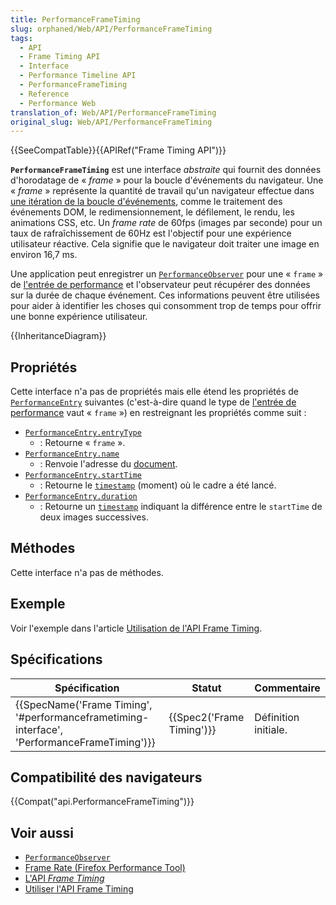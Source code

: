 ```yaml
---
title: PerformanceFrameTiming
slug: orphaned/Web/API/PerformanceFrameTiming
tags:
  - API
  - Frame Timing API
  - Interface
  - Performance Timeline API
  - PerformanceFrameTiming
  - Reference
  - Performance Web
translation_of: Web/API/PerformanceFrameTiming
original_slug: Web/API/PerformanceFrameTiming
---
```

{{SeeCompatTable}}{{APIRef("Frame Timing API")}}

**`PerformanceFrameTiming`** est une interface _abstraite_ qui fournit des données d'horodatage de « _frame_ » pour la boucle d'événements du navigateur. Une « _frame_ » représente la quantité de travail qu'un navigateur effectue dans [une itération de la boucle d'événements](https://html.spec.whatwg.org/multipage/webappapis.html#processing-model-8), comme le traitement des événements DOM, le redimensionnement, le défilement, le rendu, les animations CSS, etc. Un _frame rate_ de 60fps (images par seconde) pour un taux de rafraîchissement de 60Hz est l'objectif pour une expérience utilisateur réactive. Cela signifie que le navigateur doit traiter une image en environ 16,7 ms.

Une application peut enregistrer un [`PerformanceObserver`](/fr/docs/Web/API/PerformanceObserver) pour une « `frame` » de [l'entrée de performance](/fr/docs/Web/API/PerformanceEntry) et l'observateur peut récupérer des données sur la durée de chaque événement. Ces informations peuvent être utilisées pour aider à identifier les choses qui consomment trop de temps pour offrir une bonne expérience utilisateur.

{{InheritanceDiagram}}

## Propriétés

Cette interface n'a pas de propriétés mais elle étend les propriétés de [`PerformanceEntry`](/fr/docs/Web/API/PerformanceEntry) suivantes (c'est-à-dire quand le type de [l'entrée de performance](/fr/docs/Web/API/PerformanceEntry) vaut « `frame` ») en restreignant les propriétés comme suit :

- [`PerformanceEntry.entryType`](/fr/docs/Web/API/PerformanceEntry/entryType)
  - : Retourne « `frame` ».
- [`PerformanceEntry.name`](/fr/docs/Web/API/PerformanceEntry/name)
  - : Renvoie l'adresse du [document](https://dom.spec.whatwg.org/#concept-document-url).
- [`PerformanceEntry.startTime`](/fr/docs/Web/API/PerformanceEntry/startTime)
  - : Retourne le [`timestamp`](/fr/docs/Web/API/DOMHighResTimeStamp) (moment) où le cadre a été lancé.
- [`PerformanceEntry.duration`](/fr/docs/Web/API/PerformanceEntry/duration)
  - : Retourne un [`timestamp`](/fr/docs/Web/API/DOMHighResTimeStamp) indiquant la différence entre le `startTime` de deux images successives.

## Méthodes

Cette interface n'a pas de méthodes.

## Exemple

Voir l'exemple dans l'article [Utilisation de l'API Frame Timing](/fr/docs/Web/API/Frame_Timing_API/Using_the_Frame_Timing_API).

## Spécifications

| Spécification                                                                                                            | Statut                           | Commentaire          |
| ------------------------------------------------------------------------------------------------------------------------ | -------------------------------- | -------------------- |
| {{SpecName('Frame Timing', '#performanceframetiming-interface', 'PerformanceFrameTiming')}} | {{Spec2('Frame Timing')}} | Définition initiale. |

## Compatibilité des navigateurs

{{Compat("api.PerformanceFrameTiming")}}

## Voir aussi

- [`PerformanceObserver`](/fr/docs/Web/API/PerformanceObserver)
- [Frame Rate (Firefox Performance Tool)](/fr/docs/Tools/Performance/Frame_rate)
- [L'API _Frame Timing_](/fr/docs/Web/API/Frame_Timing)
- [Utiliser l'API Frame Timing](/fr/docs/Web/API/Frame_Timing_API/Using_the_Frame_Timing_API)
